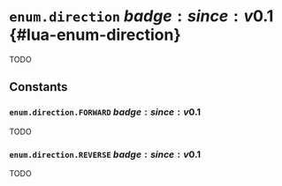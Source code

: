# `enum.direction` $badge:since:v0.1$ {#lua-enum-direction}

TODO

## Constants

### `enum.direction.FORWARD` $badge:since:v0.1$
TODO

### `enum.direction.REVERSE` $badge:since:v0.1$
TODO
